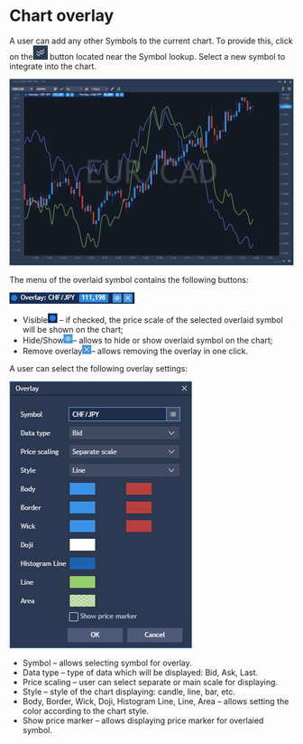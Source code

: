 # Chart overlay

A user can add any other Symbols to the current chart. To provide this, click on the![](../../../.gitbook/assets/2%20%2837%29.png)
button located near the Symbol lookup. Select a new symbol to integrate into the chart.

![](../../../.gitbook/assets/1%20%2868%29.png)


The menu of the overlaid symbol contains the following buttons:

![](../../../.gitbook/assets/3%20%2861%29.png)

* Visible![](../../../.gitbook/assets/4%20%2845%29.png)
  – if checked, the price scale of the selected overlaid symbol will be shown on the chart;
* Hide/Show![](../../../.gitbook/assets/5%20%2827%29.png)– allows to hide or show overlaid symbol on the chart;
* Remove overlay![](../../../.gitbook/assets/6%20%287%29.png)– allows removing the overlay in one click.

A user can select the following overlay settings:

![](../../../.gitbook/assets/7%20%282%29.png)

* Symbol – allows selecting symbol for overlay.
* Data type – type of data which will be displayed: Bid, Ask, Last.
* Price scaling – user can select separate or main scale for displaying.
* Style – style of the chart displaying: candle, line, bar, etc.
* Body, Border, Wick, Doji, Histogram Line, Line, Area – allows setting the color according to the chart style.
* Show price marker – allows displaying price marker for overlaied symbol.



